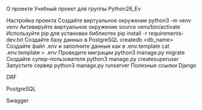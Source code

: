 О проекте
Учебный проект для группы Python26_Ev

Настройка проекта
Создайте виртуальное окружение
python3 -m venv venv
Активируйте виртуальное окружение
source venv/bin/activate
Используйте pip для установки библиотек
pip install -r requirements-dev.txt
Создайте базу данных в PostgreSQL
createdb <db_name>
Создайте файл .env и заполните данные как в .env.template
cat .env.template > .env
Проведите миграции
python3 manage.py migrate
Создайте супер-пользователя
python3 manage.py createsuperuser
Запустите сервер
python3 manage.py runserver
Полезные ссылки
Django

DRF

PostgreSQL

Swagger
